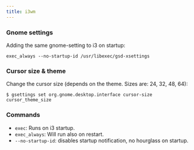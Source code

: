 ```yaml
---
title: i3wm
---
```


### Gnome settings

Adding the same gnome-setting to i3 on startup:

`exec_always --no-startup-id /usr/libexec/gsd-xsettings`

### Cursor size & theme

Change the cursor size (depends on the theme. Sizes are: 24, 32, 48, 64):

`$ gsettings set org.gnome.desktop.interface cursor-size cursor_theme_size`

### Commands

- `exec`: Runs on i3 startup.
- `exec_always`: Will run also on restart.
- `--no-startup-id`: disables startup notification, no hourglass on startup.
